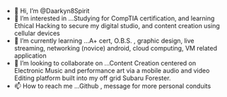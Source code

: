 - 👋 Hi, I’m @Daarkyn8Spirit
- 👀 I’m interested in ...Studying for CompTIA certification, and learning Ethical Hacking to secure my digital studio, and content creation using cellular devices
- 🌱 I’m currently learning ...A+ cert, O.B.S. , graphic design, live streaming, networking (novice) android, cloud computing, VM related application
- 💞️ I’m looking to collaborate on ...Content Creation centered on Electronic Music and performance art via a mobile audio and video Editing platform built into my off grid Subaru Forester.
- 📫 How to reach me ...Github , message for more personal conduits 

<!---
Daarkyn8Spirit/Daarkyn8Spirit is a ✨ special ✨ repository because its `README.md` (this file) appears on your GitHub profile.
You can click the Preview link to take a look at your changes.
--->
